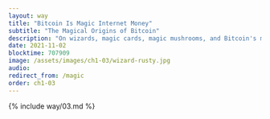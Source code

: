 ```yaml
---
layout: way
title: "Bitcoin Is Magic Internet Money"
subtitle: "The Magical Origins of Bitcoin"
description: "On wizards, magic cards, magic mushrooms, and Bitcoin's magical properties."
date: 2021-11-02
blocktime: 707909
image: /assets/images/ch1-03/wizard-rusty.jpg
audio:
redirect_from: /magic
order: ch1-03
---
```


{% include way/03.md %}
